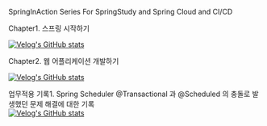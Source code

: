 SpringInAction Series For SpringStudy and Spring Cloud and CI/CD

Chapter1. 스프링 시작하기

[![Velog's GitHub stats](https://velog-readme-stats.vercel.app/api/badge?name=spring1)](https://velog.io/@jnissi92/spring-in-action-first)

Chapter2. 웹 어플리케이션 개발하기

[![Velog's GitHub stats](https://velog-readme-stats.vercel.app/api/badge?name=spring2)](https://velog.io/@jnissi92/spring-in-action-second)

업무적용 기록1. Spring Scheduler
@Transactional 과 @Scheduled 의 충돌로 발생했던 문제 해결에 대한 기록<br>
[![Velog's GitHub stats](https://velog-readme-stats.vercel.app/api/badge?name=Scheduler)](https://velog.io/@jnissi92/Spring-Scheduler)
